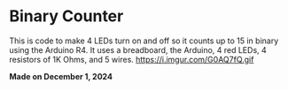 # Binary Counter
This is code to make 4 LEDs turn on and off so it counts up to 15 in binary using the Arduino R4. It uses a breadboard, the Arduino, 4 red LEDs, 4 resistors of 1K Ohms, and 5 wires.
https://i.imgur.com/G0AQ7fQ.gif

**Made on December 1, 2024**
